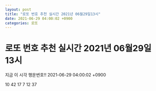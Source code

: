 ```yaml
---
layout: post
title: "로또 번호 추천 실시간 2021년 06월29일13시"
date: 2021-06-29 04:00:02 +0900
categories: 로또
---
```


# 로또 번호 추천 실시간 2021년 06월29일13시

지금 이 시각 행운번호!! 2021-06-29 04:00:02 +0900

 10  42  17  7  12  37 

